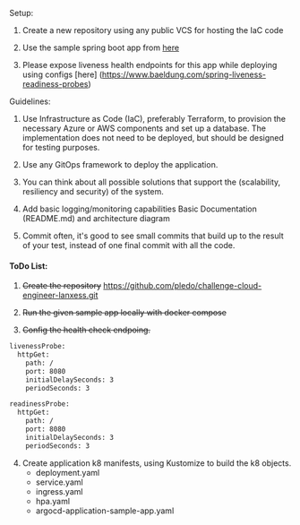 Setup:
1. Create a new repository using any public VCS for hosting the IaC code

2. Use the sample spring boot app from [here](https://github.com/docker/awesome-compose/tree/master/spring-postgres)

3. Please expose liveness health endpoints for this app while deploying using configs [here] (https://www.baeldung.com/spring-liveness-readiness-probes)

Guidelines:

1. Use Infrastructure as Code (IaC), preferably Terraform, to provision the necessary Azure or AWS components and set up a database. The implementation does not need to be deployed, but should be designed for testing purposes.

2. Use any GitOps framework to deploy the application.

3. You can think about all possible solutions that support the (scalability, resiliency and security) of the system.

4. Add basic logging/monitoring capabilities
Basic Documentation (README.md) and architecture diagram

5. Commit often, it's good to see small commits that build up to the result of your test, instead of one final commit with all the code.


#### ToDo List:
1. ~~Create the repository~~ https://github.com/pledo/challenge-cloud-engineer-lanxess.git

2. ~~Run the given sample app locally with docker compose~~

3. ~~Config the health check endpoing.~~
```sh
livenessProbe:
  httpGet:
    path: /
    port: 8080
    initialDelaySeconds: 3
    periodSeconds: 3

readinessProbe:
  httpGet:
    path: /
    port: 8080
    initialDelaySeconds: 3
    periodSeconds: 3
```

4. Create application k8 manifests, using Kustomize to build the k8 objects.
    - deployment.yaml
    - service.yaml
    - ingress.yaml
    - hpa.yaml
    - argocd-application-sample-app.yaml

